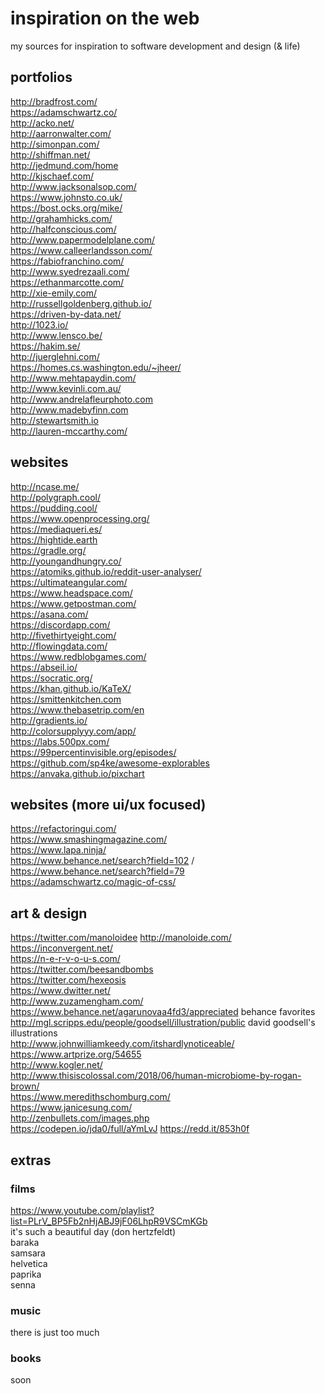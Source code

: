 # inspiration on the web
my sources for inspiration to software development and design (& life)

## portfolios
http://bradfrost.com/  
https://adamschwartz.co/  
http://acko.net/  
http://aarronwalter.com/  
http://simonpan.com/  
http://shiffman.net/  
http://jedmund.com/home  
http://kjschaef.com/  
http://www.jacksonalsop.com/  
https://www.johnsto.co.uk/  
https://bost.ocks.org/mike/  
http://grahamhicks.com/  
http://halfconscious.com/  
http://www.papermodelplane.com/  
https://www.calleerlandsson.com/  
https://fabiofranchino.com/  
http://www.syedrezaali.com/  
https://ethanmarcotte.com/  
http://xie-emily.com/  
http://russellgoldenberg.github.io/   
https://driven-by-data.net/  
http://1023.io/  
http://www.lensco.be/  
https://hakim.se/  
http://juerglehni.com/  
https://homes.cs.washington.edu/~jheer/    
http://www.mehtapaydin.com/  
http://www.kevinli.com.au/   
http://www.andrelafleurphoto.com    
http://www.madebyfinn.com   
http://stewartsmith.io   
http://lauren-mccarthy.com/   

## websites
http://ncase.me/   
http://polygraph.cool/  
https://pudding.cool/  
https://www.openprocessing.org/  
https://mediaqueri.es/  
https://hightide.earth  
https://gradle.org/  
http://youngandhungry.co/  
https://atomiks.github.io/reddit-user-analyser/  
https://ultimateangular.com/  
https://www.headspace.com/  
https://www.getpostman.com/  
https://asana.com/  
https://discordapp.com/  
http://fivethirtyeight.com/  
http://flowingdata.com/   
https://www.redblobgames.com/   
https://abseil.io/  
https://socratic.org/  
https://khan.github.io/KaTeX/  
https://smittenkitchen.com  
https://www.thebasetrip.com/en  
http://gradients.io/  
http://colorsupplyyy.com/app/  
https://labs.500px.com/  
https://99percentinvisible.org/episodes/    
https://github.com/sp4ke/awesome-explorables    
https://anvaka.github.io/pixchart   

## websites (more ui/ux focused)
https://refactoringui.com/  
https://www.smashingmagazine.com/  
https://www.lapa.ninja/  
https://www.behance.net/search?field=102 / https://www.behance.net/search?field=79   
https://adamschwartz.co/magic-of-css/  

## art & design
https://twitter.com/manoloidee http://manoloide.com/    
https://inconvergent.net/  
https://n-e-r-v-o-u-s.com/   
https://twitter.com/beesandbombs  
https://twitter.com/hexeosis  
https://www.dwitter.net/  
http://www.zuzamengham.com/   
https://www.behance.net/agarunovaa4fd3/appreciated behance favorites   
http://mgl.scripps.edu/people/goodsell/illustration/public david goodsell's illustrations   
http://www.johnwilliamkeedy.com/itshardlynoticeable/  
https://www.artprize.org/54655   
http://www.kogler.net/  
http://www.thisiscolossal.com/2018/06/human-microbiome-by-rogan-brown/   
https://www.meredithschomburg.com/   
https://www.janicesung.com/   
http://zenbullets.com/images.php   
https://codepen.io/jda0/full/aYmLvJ https://redd.it/853h0f  

## extras

### films
https://www.youtube.com/playlist?list=PLrV_BP5Fb2nHjABJ9jF06LhpR9VSCmKGb  
it's such a beautiful day (don hertzfeldt)  
baraka  
samsara  
helvetica  
paprika  
senna  

### music
there is just too much  

### books
soon


